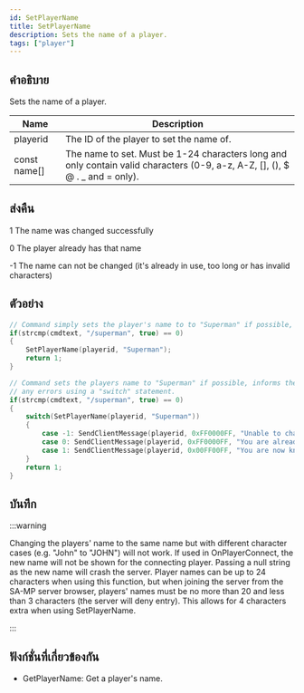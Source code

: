 ```yaml
---
id: SetPlayerName
title: SetPlayerName
description: Sets the name of a player.
tags: ["player"]
---
```


## คำอธิบาย

Sets the name of a player.

| Name         | Description                                                                                                                    |
| ------------ | ------------------------------------------------------------------------------------------------------------------------------ |
| playerid     | The ID of the player to set the name of.                                                                                       |
| const name[] | The name to set. Must be 1-24 characters long and only contain valid characters (0-9, a-z, A-Z, [], (), \$ @ . \_ and = only). |

## ส่งคืน

1 The name was changed successfully

0 The player already has that name

-1 The name can not be changed (it's already in use, too long or has invalid characters)

## ตัวอย่าง

```c
// Command simply sets the player's name to to "Superman" if possible, with no error checking or messages.
if(strcmp(cmdtext, "/superman", true) == 0)
{
    SetPlayerName(playerid, "Superman");
    return 1;
}

// Command sets the players name to "Superman" if possible, informs the player of
// any errors using a "switch" statement.
if(strcmp(cmdtext, "/superman", true) == 0)
{
    switch(SetPlayerName(playerid, "Superman"))
    {
        case -1: SendClientMessage(playerid, 0xFF0000FF, "Unable to change your name, someone else is known as 'Superman' already.");
        case 0: SendClientMessage(playerid, 0xFF0000FF, "You are already known as 'Superman'");
        case 1: SendClientMessage(playerid, 0x00FF00FF, "You are now known as 'Superman'");
    }
    return 1;
}
```

## บันทึก

:::warning

Changing the players' name to the same name but with different character cases (e.g. "John" to "JOHN") will not work.
If used in OnPlayerConnect, the new name will not be shown for the connecting player.
Passing a null string as the new name will crash the server.
Player names can be up to 24 characters when using this function, but when joining the server from the SA-MP server browser, players' names must be no more than 20 and less than 3 characters (the server will deny entry). This allows for 4 characters extra when using SetPlayerName.

:::

## ฟังก์ชั่นที่เกี่ยวข้องกัน

- GetPlayerName: Get a player's name.
